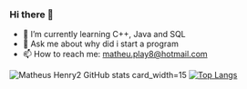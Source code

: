 ### Hi there 👋

- 🌱 I’m currently learning C++, Java and SQL
- 💬 Ask me about why did i start a program
- 📫 How to reach me: matheu.play8@hotmail.com


![Matheus Henry2 GitHub stats](https://github-readme-stats.vercel.app/api?username=MatheusHenry2&show_icons=true&theme=radical)
card_width=15
[![Top Langs](https://github-readme-stats.vercel.app/api/top-langs/?username=MatheusHenry2&layout=compact)](https://github.com/MatheusHenry2/github-readme-stats)






